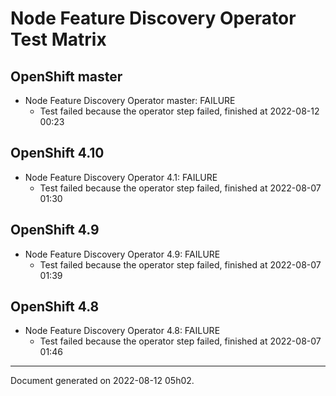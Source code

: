 
Node Feature Discovery Operator Test Matrix
===========================================

OpenShift master
----------------



* Node Feature Discovery Operator master: FAILURE
  - Test failed because the operator step failed, finished at 2022-08-12 00:23






OpenShift 4.10
--------------



* Node Feature Discovery Operator 4.1: FAILURE
  - Test failed because the operator step failed, finished at 2022-08-07 01:30






OpenShift 4.9
-------------



* Node Feature Discovery Operator 4.9: FAILURE
  - Test failed because the operator step failed, finished at 2022-08-07 01:39






OpenShift 4.8
-------------



* Node Feature Discovery Operator 4.8: FAILURE
  - Test failed because the operator step failed, finished at 2022-08-07 01:46






---
Document generated on 2022-08-12 05h02.
